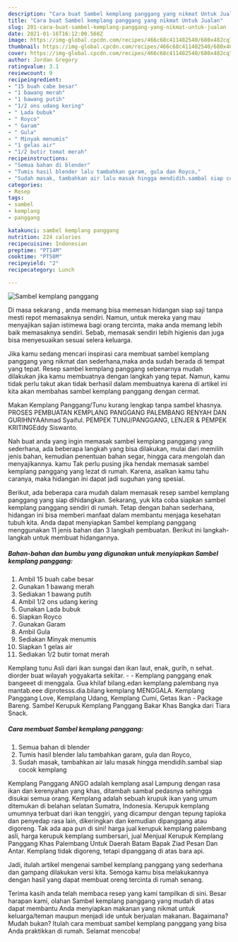 ```yaml
---
description: "Cara buat Sambel kemplang panggang yang nikmat Untuk Jualan"
title: "Cara buat Sambel kemplang panggang yang nikmat Untuk Jualan"
slug: 201-cara-buat-sambel-kemplang-panggang-yang-nikmat-untuk-jualan
date: 2021-01-16T16:12:00.568Z
image: https://img-global.cpcdn.com/recipes/466c68c411482540/680x482cq70/sambel-kemplang-panggang-foto-resep-utama.jpg
thumbnail: https://img-global.cpcdn.com/recipes/466c68c411482540/680x482cq70/sambel-kemplang-panggang-foto-resep-utama.jpg
cover: https://img-global.cpcdn.com/recipes/466c68c411482540/680x482cq70/sambel-kemplang-panggang-foto-resep-utama.jpg
author: Jordan Gregory
ratingvalue: 3.1
reviewcount: 9
recipeingredient:
- "15 buah cabe besar"
- "1 bawang merah"
- "1 bawang putih"
- "1/2 ons udang kering"
- " Lada bubuk"
- " Royco"
- " Garam"
- " Gula"
- " Minyak menumis"
- "1 gelas air"
- "1/2 butir tomat merah"
recipeinstructions:
- "Semua bahan di blender"
- "Tumis hasil blender lalu tambahkan garam, gula dan Royco,"
- "Sudah masak, tambahkan air lalu masak hingga mendidih.sambal siap cocok kemplang"
categories:
- Resep
tags:
- sambel
- kemplang
- panggang

katakunci: sambel kemplang panggang 
nutrition: 224 calories
recipecuisine: Indonesian
preptime: "PT14M"
cooktime: "PT58M"
recipeyield: "2"
recipecategory: Lunch

---
```



![Sambel kemplang panggang](https://img-global.cpcdn.com/recipes/466c68c411482540/680x482cq70/sambel-kemplang-panggang-foto-resep-utama.jpg)

Di masa  sekarang , anda memang bisa memesan hidangan siap saji tanpa mesti repot memasaknya sendiri. Namun, untuk mereka yang mau menyajikan sajian istimewa bagi orang tercinta, maka anda memang lebih baik memasaknya sendiri. Sebab, memasak sendiri lebih higienis dan juga bisa menyesuaikan sesuai selera keluarga.

Jika kamu sedang mencari inspirasi cara membuat sambel kemplang panggang yang nikmat dan sederhana,maka anda sudah berada di tempat yang tepat. Resep sambel kemplang panggang  sebenarnya mudah dilakukan jika kamu membuatnya dengan langkah yang tepat. Namun, kamu tidak perlu takut akan tidak berhasil dalam membuatnya 
karena di artikel ini kita akan membahas sambel kemplang panggang dengan cermat.  

Makan Kemplang Panggang/Tunu kurang lengkap tanpa sambel khasnya. PROSES PEMBUATAN KEMPLANG PANGGANG PALEMBANG RENYAH DAN GURIHNYAAhmad Syaiful. PEMPEK TUNU/PANGGANG, LENJER &amp; PEMPEK KRITINGEddy Siswanto.

Nah buat anda yang ingin memasak sambel kemplang panggang yang sederhana, ada beberapa langkah yang bisa dilakukan, mulai dari memilih jenis bahan, kemudian penentuan bahan segar, hingga cara mengolah dan menyajikannya. kamu Tak perlu pusing jika hendak memasak sambel kemplang panggang yang lezat di rumah. Karena, asalkan kamu  tahu caranya, maka hidangan ini dapat jadi suguhan yang spesial.

Berikut, ada beberapa cara mudah dalam memasak resep sambel kemplang panggang yang siap dihidangkan. Sekarang, yuk kita coba siapkan sambel kemplang panggang sendiri di rumah. Tetap dengan bahan sederhana, hidangan ini bisa memberi manfaat dalam membantu menjaga kesehatan tubuh kita. Anda dapat menyiapkan Sambel kemplang panggang menggunakan 11 jenis bahan dan 3 langkah pembuatan. Berikut ini langkah-langkah untuk membuat hidangannya.

<!--inarticleads1-->

##### Bahan-bahan dan bumbu yang digunakan untuk menyiapkan Sambel kemplang panggang:

1. Ambil 15 buah cabe besar
1. Gunakan 1 bawang merah
1. Sediakan 1 bawang putih
1. Ambil 1/2 ons udang kering
1. Gunakan  Lada bubuk
1. Siapkan  Royco
1. Gunakan  Garam
1. Ambil  Gula
1. Sediakan  Minyak menumis
1. Siapkan 1 gelas air
1. Sediakan 1/2 butir tomat merah


Kemplang tunu Asli dari ikan sungai dan ikan laut, enak, gurih, n sehat. diorder buat wilayah yogyakarta sekitar. - - Kemplang panggang enak bangeeet di menggala. Gua khilaf bilang.edan kemplang palembang nya mantab.eee diprotesss.dia.bilang kemplang MENGGALA. Kemplang Panggang Love, Kemplang Udang, Kemplang Cumi, Getas Ikan - Package Bareng. Sambel Kerupuk Kemplang Panggang Bakar Khas Bangka dari Tiara Snack. 

<!--inarticleads2-->

##### Cara membuat Sambel kemplang panggang:

1. Semua bahan di blender
1. Tumis hasil blender lalu tambahkan garam, gula dan Royco,
1. Sudah masak, tambahkan air lalu masak hingga mendidih.sambal siap cocok kemplang


Kemplang Panggang ANGO adalah kemplang asal Lampung dengan rasa ikan dan kerenyahan yang khas, ditambah sambal pedasnya sehingga disukai semua orang. Kemplang adalah sebuah krupuk ikan yang umum ditemukan di belahan selatan Sumatra, Indonesia. Kerupuk kemplang umumnya terbuat dari ikan tenggiri, yang dicampur dengan tepung tapioka dan penyedap rasa lain, dikeringkan dan kemudian dipanggang atau digoreng. Tak ada apa pun di sini! harga jual kerupuk kemplang palembang asli, harga kerupuk kemplang sumbersari, jual Menjual Kerupuk Kemplang Panggang Khas Palembang Untuk Daerah Batam Bapak Ziad Pesan Dan Antar. Kemplang tidak digoreng, tetapi dipanggang di atas bara api. 

Jadi, itulah artikel mengenai  sambel kemplang panggang  yang sederhana dan gampang dilakukan versi kita. Semoga kamu bisa melakukannya dengan hasil yang dapat membuat oreng tercinta di rumah senang. 

Terima kasih anda telah membaca resep yang kami tampilkan di sini. Besar harapan kami, olahan  Sambel kemplang panggang yang mudah di atas dapat membantu Anda menyiapkan makanan yang nikmat untuk keluarga/teman maupun menjadi ide untuk berjualan makanan. Bagaimana? Mudah bukan? Itulah cara membuat sambel kemplang panggang yang bisa Anda praktikkan di rumah. Selamat mencoba!

